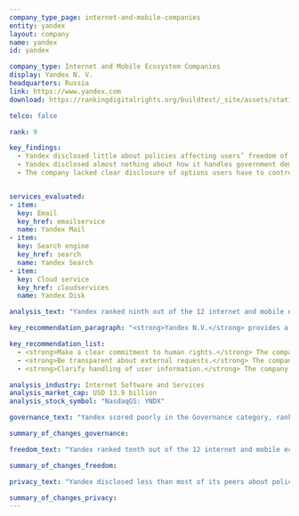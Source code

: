 ```yaml
---
company_type_page: internet-and-mobile-companies
entity: yandex
layout: company
name: yandex
id: yandex

company_type: Internet and Mobile Ecosystem Companies
display: Yandex N. V.
headquarters: Russia
link: https://www.yandex.com
download: https://rankingdigitalrights.org/buildtest/_site/assets/static/download/Yandex.pdf

telco: false

rank: 9

key_findings:
  - Yandex disclosed little about policies affecting users’ freedom of expression and privacy, but more than Mail.Ru, the other Russian internet company evaluated.
  - Yandex disclosed almost nothing about how it handles government demands to remove content or to hand over user data, although it is not illegal to disclose at least some information about its processes for responding to these types of requests.
  - The company lacked clear disclosure of options users have to control what information the company collects and shares, and whether and how it tracks users across the internet using cookies, widgets, or other tracking tools.


services_evaluated:
- item:
  key: Email
  key_href: emailservice
  name: Yandex Mail
- item:
  key: Search engine
  key_href: search
  name: Yandex Search
- item:
  key: Cloud service
  key_href: cloudservices
  name: Yandex Disk

analysis_text: "Yandex ranked ninth out of the 12 internet and mobile ecosystem companies evaluated, disclosing little about its policies and practices affecting freedom of expression and privacy. The company made no substantive improvements in the 2018 Index. Notably, Yandex <a href=\"https://rankingdigitalrights.org/index2017/findings/russia\" target=\"_blank\">continued to disclose more than Mail.Ru</a> about policies related to users’ privacy. While Yandex operates in an <a href=\"https://freedomhouse.org/report/freedom-net/2017/russia\" target=\"_blank\">increasingly restrictive internet environment</a> that discourages companies from publicly committing to protect human rights, the company could still be more transparent about key policies affecting users’ freedom of expression and privacy. It could disclose more about its processes for handling government and private demands to restrict content or to hand over user information, as there are no legal obstacles preventing the company from doing so. Yandex could also improve its commitments to users’ privacy by clarifying its handling of user information, and giving users clear options to control what information the company collects and shares, and for how long it retains it, so that people can better understand the privacy, security, and human rights risks associated with Yandex services."

key_recommendation_paragraph: "<strong>Yandex N.V.</strong> provides a range of internet-based services in Russia and internationally, with products and services that include Yandex Search, the largest search engine in Russia, and email, cloud storage, and maps."

key_recommendation_list:
  - <strong>Make a clear commitment to human rights.</strong> The company should express a clear commitment to freedom of expression and privacy as human rights, as there are no legal obstacles preventing the company from doing so.
  - <strong>Be transparent about external requests.</strong> The company should disclose information about its handling of government requests to remove content and for user information, and indicate where laws may hinder full transparency.
  - <strong>Clarify handling of user information.</strong> The company should improve disclosure of its handling of user data, including how long it retains it, and whether and how it tracks users across the internet.

analysis_industry: Internet Software and Services
analysis_market_cap: USD 13.9 billion
analysis_stock_symbol: "NasdaqGS: YNDX"

governance_text: "Yandex scored poorly in the Governance category, ranking among the lowest internet and mobile ecosystem companies evaluated, but tying with Mail.Ru. The company received credit on three of the six indicators in this category. It disclosed a whistleblowing mechanism for reporting violations to privacy-related issues (G3), and published information about the impact of Russian law on user privacy (G4). Yandex also disclosed limited information about a grievance mechanism for users to file complaints about content removed for copyright violations, but not about content removed for terms of service violations (G6)."

summary_of_changes_governance:

freedom_text: "Yandex ranked tenth out of the 12 internet and mobile ecosystem companies evaluated in the Freedom of Expression category, disclosing less than Mail.Ru and most other companies.<br /><br /><strong>Content and account restrictions:</strong> Yandex disclosed little about how it enforces its terms of service (F3, F4), although it had a similar level of disclosure as Apple. Yandex disclosed more about what the rules are and how they are enforced (F3) than actual data about the content or accounts the company restricted for violating its own rules (F4), and did not make clear whether it notifies users when content or their accounts have been restricted (F8).<br /><br /><strong>Content and account restriction requests:</strong> Yandex also had weak disclosure about how it handles government and private requests to restrict content or accounts (F5, F6, F7), although it outperformed Mail.Ru, Tencent, Baidu, and Samsung on these indicators. The company disclosed limited information about its process for responding to government and private requests for content and account restrictions (F5), and published no data on the number of government requests it received or complied with (F6).<br /><br /><strong>Identity policy:</strong> Yandex disclosed that it can ask users to confirm their offline identity, and may deny access to services to users who do not comply (F11). <a href=\"http://www.consultant.ru/document/cons_doc_LAW_43224/f7a7810cf56882f4ac05d0b11af4fc4a2d3c9d23\" target=\"_blank\">Internet service providers, telecommunications companies</a>, and <a href=\"http://www.consultant.ru/document/cons_doc_LAW_43224/f7a7810cf56882f4ac05d0b11af4fc4a2d3c9d23\" target=\"_blank\">instant messaging services</a> in Russia are legally required to verify the identities of their users, but it is unclear if the regulations apply to internet companies like Yandex."

summary_of_changes_freedom:

privacy_text: "Yandex disclosed less than most of its peers about policies affecting users’ privacy, but more than Tencent, Samsung, Mail.Ru, and Baidu.<br /><br /><strong>Handling of user information:</strong> Yandex disclosed little about how it handles user information, but more than Mail.Ru. While the company disclosed some information about what types of user data it collects (P3), shares (P4), and for what purpose (P5), it revealed nothing about for how long it retains it (P6). While Yandex lacked clarity about what options users have to control what information the company collects and shares about them, it disclosed that users have options to control how their user information is used for targeted advertising (P7). However, Yandex failed to say whether and how it tracks users across the internet (P9), or if users can access all the information the company holds about them (P8).<br /><br /><strong>Requests for user information:</strong> Yandex disclosed less than most of its peers but more than Mail.Ru about how it handles government and private requests for user information (P10-P12). It disclosed little about its process for responding to government or private requests for user information (P10) and supplied no data about requests it received or complied with (P11). However, since <a href=\"http://www.theguardian.com/world/2015/sep/08/red-web-book-russia-internet\" target=\"_blank\">Russian authorities may have direct access to communications data</a>, Russian companies may not be aware of the frequency or scope of user information accessed by authorities.<br /><br /><strong>Security:</strong> Yandex disclosed more than most internet and mobile ecosystem companies about policies and practices for keeping user information secure, lagging behind only Google and Apple (P13-P18). It disclosed a particularly strong bug bounty program (P14). Like most of its peers, Yandex provided no information about how it responds to data breaches (P15). The company, however, received the second-highest score after Google for its disclosure of it encryption policies (P16), disclosing that the transmission of users’ communications is encrypted by default and with unique keys."

summary_of_changes_privacy:
---
```

